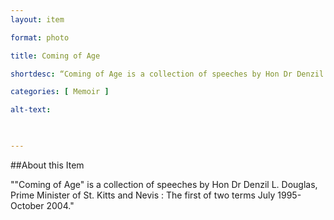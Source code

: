 ```yaml
--- 
layout: item 

format: photo 

title: Coming of Age

shortdesc: “Coming of Age is a collection of speeches by Hon Dr Denzil L. Douglas, Prime Minister of St. Kitts and Nevis : The first of two terms July 1995-October 2004."

categories: [ Memoir ] 

alt-text:  

 

--- 
```


##About this Item 

""Coming of Age" is a collection of speeches by Hon Dr Denzil L. Douglas, Prime Minister of St. Kitts and Nevis : The first of two terms July 1995-October 2004."
